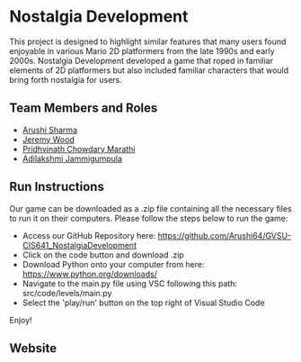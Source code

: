# Nostalgia Development

This project is designed to highlight similar features that many users found enjoyable in various Mario 2D platformers from the late 1990s and early 2000s. Nostalgia Development developed a game that roped in familiar elements of 2D platformers but also included familiar characters that would bring forth nostalgia for users. 

## Team Members and Roles

* [Arushi Sharma](https://github.com/Arushi64/-CIS641-HW2-Sharma) 
* [Jeremy Wood](https://github.com/woodjer18/CIS641-HW2-Wood.git)
* [Pridhvinath Chowdary Marathi](https://github.com/Pridhvi2297/CIS641-HW2-Marathi)
* [Adilakshmi Jammigumpula](https://github.com/adi798915/641-Hw2-jammigumpula)


## Run Instructions


Our game can be downloaded as a .zip file containing all the necessary files to run it on their computers. Please follow the steps below to run the game:
* Access our GitHub Repository here: https://github.com/Arushi64/GVSU-CIS641_NostalgiaDevelopment
* Click on the code button and download .zip
* Download Python onto your computer from here: https://www.python.org/downloads/
* Navigate to the main.py file using VSC following this path: src/code/levels/main.py
* Select the 'play/run' button on the top right of Visual Studio Code

Enjoy!

## Website
